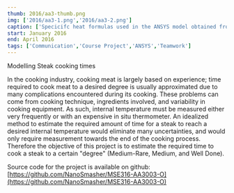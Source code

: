 ```yaml
---
thumb: 2016/aa3-thumb.png
img: ['2016/aa3-1.png','2016/aa3-2.png']
caption: ['Specicifc heat formulas used in the ANSYS model obtained from literature','We are pretty spot on!']
start: January 2016
end: April 2016
tags: ['Communication','Course Project','ANSYS','Teamwork']
---
```


Modelling Steak cooking times

<!-- more -->

In the cooking industry, cooking meat is largely based on experience; time required to cook meat to a desired degree is usually approximated due to many complications encountered during its cooking. These problems can come from cooking technique, ingredients involved, and variability in cooking equipment. As such, internal temperature must be measured either very frequently or with an expensive in situ thermometer. An idealized method to estimate the required amount of time for a steak to reach a desired internal temperature would eliminate many uncertainties, and would only require measurement towards the end of the cooking process. Therefore the objective of this project is to estimate the required time to cook a steak to a certain "degree" (Medium-Rare, Medium, and Well Done).

Source code for the project is available on github: 
[https://github.com/NanoSmasher/MSE316-AA3003-O](https://github.com/NanoSmasher/MSE316-AA3003-O)